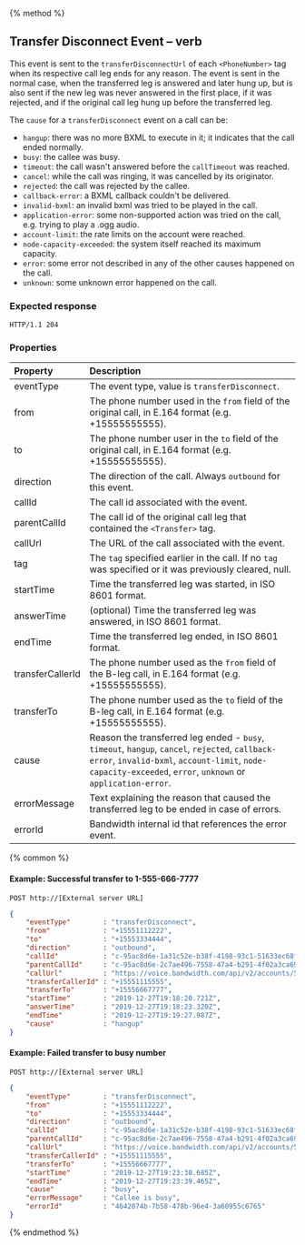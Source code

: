 {% method %}
##  Transfer Disconnect Event – <Transfer> verb
This event is sent to the `transferDisconnectUrl` of each `<PhoneNumber>` tag when its respective call leg ends for any reason.
The event is sent in the normal case, when the transferred leg is answered and later hung up, but is also sent if the new leg
was never answered in the first place, if it was rejected, and if the original call leg hung up before the transferred leg.

The `cause` for a `transferDisconnect` event on a call can be:
- `hangup`: there was no more BXML to execute in it; it indicates that the call ended normally.
- `busy`: the callee was busy.
- `timeout`: the call wasn't answered before the `callTimeout` was reached.
- `cancel`: while the call was ringing, it was cancelled by its originator.
- `rejected`: the call was rejected by the callee.
- `callback-error`: a BXML callback couldn't be delivered.
- `invalid-bxml`: an invalid bxml was tried to be played in the call.
- `application-error`: some non-supported action was tried on the call, e.g. trying to play a .ogg audio.
- `account-limit`: the rate limits on the account were reached.
- `node-capacity-exceeded`: the system itself reached its maximum capacity.
- `error`: some error not described in any of the other causes happened on the call.
- `unknown`: some unknown error happened on the call.

### Expected response
```http
HTTP/1.1 204
```

### Properties
| Property         | Description                                                                                                                                                                                                                               |
|:-----------------|:------------------------------------------------------------------------------------------------------------------------------------------------------------------------------------------------------------------------------------------|
| eventType        | The event type, value is `transferDisconnect`.                                                                                                                                                                                            |
| from             | The phone number used in the `from` field of the original call, in E.164 format (e.g. +15555555555).                                                                                                                                      |
| to               | The phone number user in the `to` field of the original call, in E.164 format (e.g. +15555555555).                                                                                                                                        |
| direction        | The direction of the call. Always `outbound` for this event.                                                                                                                                                                              |
| callId           | The call id associated with the event.                                                                                                                                                                                                    |
| parentCallId     | The call id of the original call leg that contained the `<Transfer>` tag.                                                                                                                                                                 |
| callUrl          | The URL of the call associated with the event.                                                                                                                                                                                            |
| tag              | The `tag` specified earlier in the call. If no `tag` was specified or it was previously cleared, null.                                                                                                                                    |
| startTime        | Time the transferred leg was started, in ISO 8601 format.                                                                                                                                                                                 |
| answerTime       | (optional) Time the transferred leg was answered, in ISO 8601 format.                                                                                                                                                                     |
| endTime          | Time the transferred leg ended, in ISO 8601 format.                                                                                                                                                                                       |
| transferCallerId | The phone number used as the `from` field of the B-leg call, in E.164 format (e.g. +15555555555).                                                                                                                                         |
| transferTo       | The phone number used as the `to` field of the B-leg call, in E.164 format (e.g. +15555555555).                                                                                                                                           |
| cause            | Reason the transferred leg ended - `busy`, `timeout`, `hangup`, `cancel`, `rejected`, `callback-error`, `invalid-bxml`, `account-limit`, `node-capacity-exceeded`, `error`, `unknown` or `application-error`. |
| errorMessage     | Text explaining the reason that caused the transferred leg to be ended in case of errors.                                                                                                                                                 |
| errorId          | Bandwidth internal id that references the error event.                                                                                                                                                                                    |

{% common %}

#### Example: Successful transfer to 1-555-666-7777

```
POST http://[External server URL]
```

```json
{
    "eventType"        : "transferDisconnect",
    "from"             : "+15551112222",
    "to"               : "+15553334444",
    "direction"        : "outbound",
    "callId"           : "c-95ac8d6e-1a31c52e-b38f-4198-93c1-51633ec68f8d",
    "parentCallId"     : "c-95ac8d6e-2c7ae496-7558-47a4-b291-4f02a3ca6942",
    "callUrl"          : "https://voice.bandwidth.com/api/v2/accounts/55555555/calls/c-95ac8d6e-1a31c52e-b38f-4198-93c1-51633ec68f8d",
    "transferCallerId" : "+15551115555",
    "transferTo"       : "+15556667777",
    "startTime"        : "2019-12-27T19:18:20.721Z",
    "answerTime"       : "2019-12-27T19:18:23.320Z",
    "endTime"          : "2019-12-27T19:19:27.987Z",
    "cause"            : "hangup"
}
```

#### Example: Failed transfer to busy number

```
POST http://[External server URL]
```

```json
{
    "eventType"        : "transferDisconnect",
    "from"             : "+15551112222",
    "to"               : "+15553334444",
    "direction"        : "outbound",
    "callId"           : "c-95ac8d6e-1a31c52e-b38f-4198-93c1-51633ec68f8d",
    "parentCallId"     : "c-95ac8d6e-2c7ae496-7558-47a4-b291-4f02a3ca6942",
    "callUrl"          : "https://voice.bandwidth.com/api/v2/accounts/55555555/calls/c-95ac8d6e-1a31c52e-b38f-4198-93c1-51633ec68f8d",
    "transferCallerId" : "+15551115555",
    "transferTo"       : "+15556667777",
    "startTime"        : "2019-12-27T19:23:38.685Z",
    "endTime"          : "2019-12-27T19:23:39.465Z",
    "cause"            : "busy",
    "errorMessage"     : "Callee is busy",
    "errorId"          : "4642074b-7b58-478b-96e4-3a60955c6765"
}
```

{% endmethod %}
